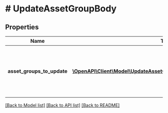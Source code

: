 # # UpdateAssetGroupBody

## Properties

Name | Type | Description | Notes
------------ | ------------- | ------------- | -------------
**asset_groups_to_update** | [**\OpenAPI\Client\Model\UpdateAssetGroupBodyAssetGroupsToUpdateInner[]**](UpdateAssetGroupBodyAssetGroupsToUpdateInner.md) | A list of asset groups and the data that will be used to update them. | [optional]

[[Back to Model list]](../../README.md#models) [[Back to API list]](../../README.md#endpoints) [[Back to README]](../../README.md)
